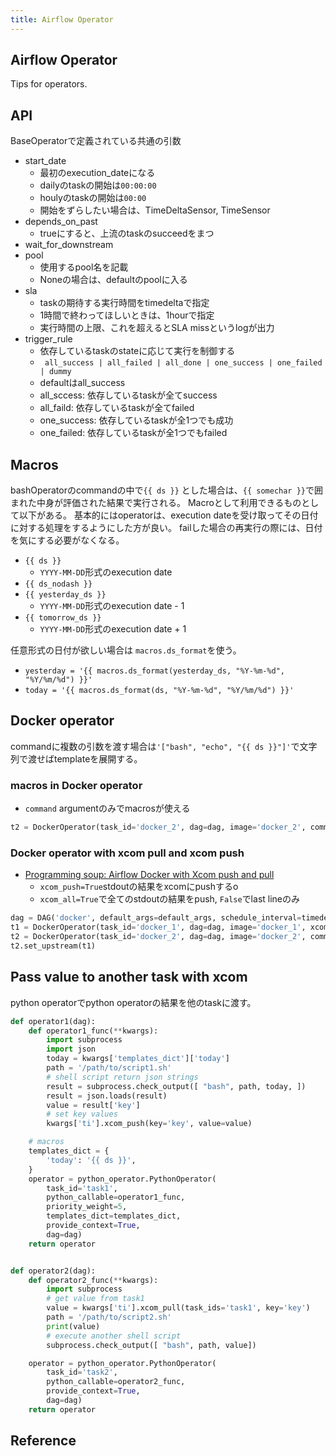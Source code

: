 ```yaml
---
title: Airflow Operator
---
```


## Airflow Operator
Tips for operators.


## API
BaseOperatorで定義されている共通の引数

* start_date
    * 最初のexecution_dateになる
    * dailyのtaskの開始は`00:00:00`
    * houlyのtaskの開始は`00:00`
    * 開始をずらしたい場合は、TimeDeltaSensor, TimeSensor
* depends_on_past
    * trueにすると、上流のtaskのsucceedをまつ
* wait_for_downstream
* pool
    * 使用するpool名を記載
    * Noneの場合は、defaultのpoolに入る
* sla
    * taskの期待する実行時間をtimedeltaで指定
    * 1時間で終わってほしいときは、1hourで指定
    * 実行時間の上限、これを超えるとSLA missというlogが出力
* trigger_rule
    * 依存しているtaskのstateに応じて実行を制御する
    * ` all_success | all_failed | all_done | one_success | one_failed | dummy`
    * defaultはall_success
    * all_sccess: 依存しているtaskが全てsuccess
    * all_faild: 依存しているtaskが全てfailed
    * one_success: 依存しているtaskが全1つでも成功
    * one_failed: 依存しているtaskが全1つでもfailed

## Macros
bashOperatorのcommandの中で`{{ ds }}` とした場合は、`{{ somechar }}`で囲まれた中身が評価された結果で実行される。
Macroとして利用できるものとして以下がある。
基本的にはoperatorは、execution dateを受け取ってその日付に対する処理をするようにした方が良い。
failした場合の再実行の際には、日付を気にする必要がなくなる。

* `{{ ds }}`
    * `YYYY-MM-DD`形式のexecution date
* `{{ ds_nodash }}`
* `{{ yesterday_ds }}`
    * `YYYY-MM-DD`形式のexecution date - 1
* `{{ tomorrow_ds }}`
    * `YYYY-MM-DD`形式のexecution date + 1

任意形式の日付が欲しい場合は `macros.ds_format`を使う。

* `yesterday = '{{ macros.ds_format(yesterday_ds, "%Y-%m-%d", "%Y/%m/%d") }}'`
* `today = '{{ macros.ds_format(ds, "%Y-%m-%d", "%Y/%m/%d") }}'`


## Docker operator
commandに複数の引数を渡す場合は`'["bash", "echo", "{{ ds }}"]'`で文字列で渡せばtemplateを展開する。

### macros in Docker operator
* `command` argumentのみでmacrosが使える

```python
t2 = DockerOperator(task_id='docker_2', dag=dag, image='docker_2', command='{{ ds }}')
```

### Docker operator with xcom pull and xcom push
* [Programming soup: Airflow Docker with Xcom push and pull](http://szborows.blogspot.jp/2017/12/airflow-docker-with-xcom-push-and-pull.html)
    * `xcom_push=True`stdoutの結果をxcomにpushするo
    * `xcom_all=True`で全てのstdoutの結果をpush, `False`でlast lineのみ

```python
dag = DAG('docker', default_args=default_args, schedule_interval=timedelta(1))
t1 = DockerOperator(task_id='docker_1', dag=dag, image='docker_1', xcom_push=True)
t2 = DockerOperator(task_id='docker_2', dag=dag, image='docker_2', command='{{ ti.xcom_pull(task_ids="docker_1") }}')
t2.set_upstream(t1)
```

## Pass value to another task with xcom
python operatorでpython operatorの結果を他のtaskに渡す。

```python
def operator1(dag):
    def operator1_func(**kwargs):
        import subprocess
        import json
        today = kwargs['templates_dict']['today']
        path = '/path/to/script1.sh'
        # shell script return json strings
        result = subprocess.check_output([ "bash", path, today, ])
        result = json.loads(result)
        value = result['key']
        # set key values
        kwargs['ti'].xcom_push(key='key', value=value)

    # macros
    templates_dict = {
        'today': '{{ ds }}',
    }
    operator = python_operator.PythonOperator(
        task_id='task1',
        python_callable=operator1_func,
        priority_weight=5,
        templates_dict=templates_dict,
        provide_context=True,
        dag=dag)
    return operator


def operator2(dag):
    def operator2_func(**kwargs):
        import subprocess
        # get value from task1
        value = kwargs['ti'].xcom_pull(task_ids='task1', key='key')
        path = '/path/to/script2.sh'
        print(value)
        # execute another shell script
        subprocess.check_output([ "bash", path, value])

    operator = python_operator.PythonOperator(
        task_id='task2',
        python_callable=operator2_func,
        provide_context=True,
        dag=dag)
    return operator
```

## Reference

